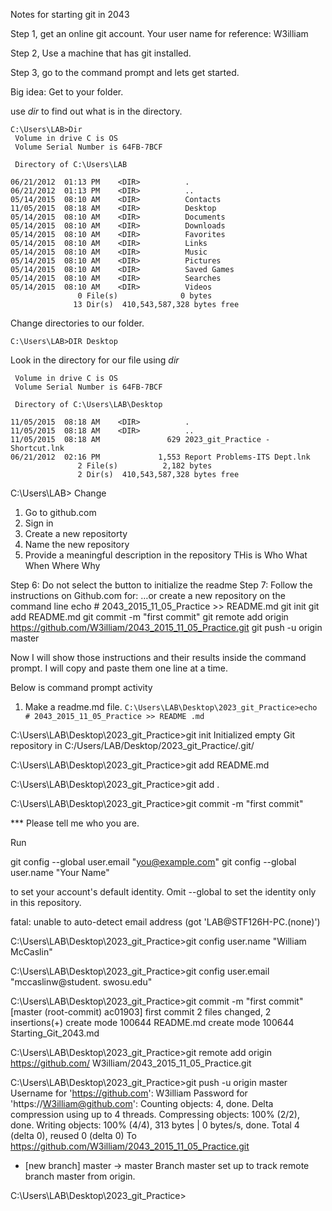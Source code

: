 Notes for starting git in 2043

Step 1, get an online git account.
Your user name for reference: W3illiam

Step 2, Use a machine that has git installed.

Step 3, go to the command prompt and lets get started.

Big idea: Get to your folder.

use *dir* to find out what is in the directory.
```
C:\Users\LAB>Dir
 Volume in drive C is OS
 Volume Serial Number is 64FB-7BCF

 Directory of C:\Users\LAB

06/21/2012  01:13 PM    <DIR>          .
06/21/2012  01:13 PM    <DIR>          ..
05/14/2015  08:10 AM    <DIR>          Contacts
11/05/2015  08:18 AM    <DIR>          Desktop
05/14/2015  08:10 AM    <DIR>          Documents
05/14/2015  08:10 AM    <DIR>          Downloads
05/14/2015  08:10 AM    <DIR>          Favorites
05/14/2015  08:10 AM    <DIR>          Links
05/14/2015  08:10 AM    <DIR>          Music
05/14/2015  08:10 AM    <DIR>          Pictures
05/14/2015  08:10 AM    <DIR>          Saved Games
05/14/2015  08:10 AM    <DIR>          Searches
05/14/2015  08:10 AM    <DIR>          Videos
               0 File(s)              0 bytes
              13 Dir(s)  410,543,587,328 bytes free
```
Change directories to our folder.
```
C:\Users\LAB>DIR Desktop
```
Look in the directory for our file using *dir*
```
 Volume in drive C is OS
 Volume Serial Number is 64FB-7BCF

 Directory of C:\Users\LAB\Desktop

11/05/2015  08:18 AM    <DIR>          .
11/05/2015  08:18 AM    <DIR>          ..
11/05/2015  08:18 AM               629 2023_git_Practice - Shortcut.lnk
06/21/2012  02:16 PM             1,553 Report Problems-ITS Dept.lnk
               2 File(s)          2,182 bytes
               2 Dir(s)  410,543,587,328 bytes free
```
C:\Users\LAB>
Change 


1. Go to github.com
2. Sign in
3. Create a new repositorty
4. Name the new repository
5. Provide a meaningful description in the repository
THis is 
Who
What
When
Where
Why

Step 6: Do not select the button to initialize the readme
Step 7: Follow the instructions on Github.com for:
…or create a new repository on the command line
echo # 2043_2015_11_05_Practice >> README.md
git init
git add README.md
git commit -m "first commit"
git remote add origin https://github.com/W3illiam/2043_2015_11_05_Practice.git
git push -u origin master

Now I will show those instructions and their results inside the command prompt.
I will copy and paste them one line at a time.

Below is command prompt activity

1. Make a readme.md file.
``
C:\Users\LAB\Desktop\2023_git_Practice>echo # 2043_2015_11_05_Practice >> README
.md
``

C:\Users\LAB\Desktop\2023_git_Practice>git init
Initialized empty Git repository in C:/Users/LAB/Desktop/2023_git_Practice/.git/


C:\Users\LAB\Desktop\2023_git_Practice>git add README.md

C:\Users\LAB\Desktop\2023_git_Practice>git add .

C:\Users\LAB\Desktop\2023_git_Practice>git commit -m "first commit"

*** Please tell me who you are.

Run

  git config --global user.email "you@example.com"
  git config --global user.name "Your Name"

to set your account's default identity.
Omit --global to set the identity only in this repository.

fatal: unable to auto-detect email address (got 'LAB@STF126H-PC.(none)')

C:\Users\LAB\Desktop\2023_git_Practice>git config user.name "William McCaslin"

C:\Users\LAB\Desktop\2023_git_Practice>git config user.email "mccaslinw@student.
swosu.edu"

C:\Users\LAB\Desktop\2023_git_Practice>git commit -m "first commit"
[master (root-commit) ac01903] first commit
 2 files changed, 2 insertions(+)
 create mode 100644 README.md
 create mode 100644 Starting_Git_2043.md

C:\Users\LAB\Desktop\2023_git_Practice>git remote add origin https://github.com/
W3illiam/2043_2015_11_05_Practice.git

C:\Users\LAB\Desktop\2023_git_Practice>git push -u origin master
Username for 'https://github.com': W3illiam
Password for 'https://W3illiam@github.com':
Counting objects: 4, done.
Delta compression using up to 4 threads.
Compressing objects: 100% (2/2), done.
Writing objects: 100% (4/4), 313 bytes | 0 bytes/s, done.
Total 4 (delta 0), reused 0 (delta 0)
To https://github.com/W3illiam/2043_2015_11_05_Practice.git
 * [new branch]      master -> master
Branch master set up to track remote branch master from origin.

C:\Users\LAB\Desktop\2023_git_Practice>